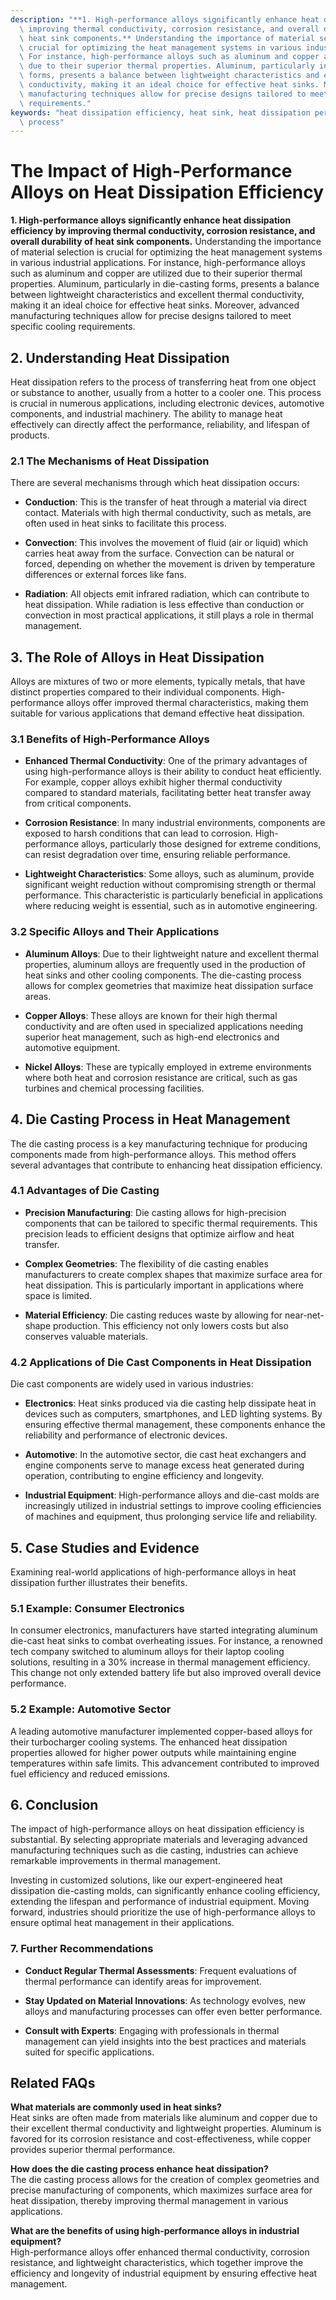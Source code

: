 ```yaml
---
description: "**1. High-performance alloys significantly enhance heat dissipation efficiency by\
  \ improving thermal conductivity, corrosion resistance, and overall durability of\
  \ heat sink components.** Understanding the importance of material selection is\
  \ crucial for optimizing the heat management systems in various industrial applications.\
  \ For instance, high-performance alloys such as aluminum and copper are utilized\
  \ due to their superior thermal properties. Aluminum, particularly in die-casting\
  \ forms, presents a balance between lightweight characteristics and excellent thermal\
  \ conductivity, making it an ideal choice for effective heat sinks. Moreover, advanced\
  \ manufacturing techniques allow for precise designs tailored to meet specific cooling\
  \ requirements."
keywords: "heat dissipation efficiency, heat sink, heat dissipation performance, die casting\
  \ process"
---
```

# The Impact of High-Performance Alloys on Heat Dissipation Efficiency

**1. High-performance alloys significantly enhance heat dissipation efficiency by improving thermal conductivity, corrosion resistance, and overall durability of heat sink components.** Understanding the importance of material selection is crucial for optimizing the heat management systems in various industrial applications. For instance, high-performance alloys such as aluminum and copper are utilized due to their superior thermal properties. Aluminum, particularly in die-casting forms, presents a balance between lightweight characteristics and excellent thermal conductivity, making it an ideal choice for effective heat sinks. Moreover, advanced manufacturing techniques allow for precise designs tailored to meet specific cooling requirements.

## **2. Understanding Heat Dissipation**

Heat dissipation refers to the process of transferring heat from one object or substance to another, usually from a hotter to a cooler one. This process is crucial in numerous applications, including electronic devices, automotive components, and industrial machinery. The ability to manage heat effectively can directly affect the performance, reliability, and lifespan of products.

### **2.1 The Mechanisms of Heat Dissipation**

There are several mechanisms through which heat dissipation occurs:

- **Conduction**: This is the transfer of heat through a material via direct contact. Materials with high thermal conductivity, such as metals, are often used in heat sinks to facilitate this process.
  
- **Convection**: This involves the movement of fluid (air or liquid) which carries heat away from the surface. Convection can be natural or forced, depending on whether the movement is driven by temperature differences or external forces like fans.
  
- **Radiation**: All objects emit infrared radiation, which can contribute to heat dissipation. While radiation is less effective than conduction or convection in most practical applications, it still plays a role in thermal management.

## **3. The Role of Alloys in Heat Dissipation**

Alloys are mixtures of two or more elements, typically metals, that have distinct properties compared to their individual components. High-performance alloys offer improved thermal characteristics, making them suitable for various applications that demand effective heat dissipation.

### **3.1 Benefits of High-Performance Alloys**

- **Enhanced Thermal Conductivity**: One of the primary advantages of using high-performance alloys is their ability to conduct heat efficiently. For example, copper alloys exhibit higher thermal conductivity compared to standard materials, facilitating better heat transfer away from critical components.

- **Corrosion Resistance**: In many industrial environments, components are exposed to harsh conditions that can lead to corrosion. High-performance alloys, particularly those designed for extreme conditions, can resist degradation over time, ensuring reliable performance.

- **Lightweight Characteristics**: Some alloys, such as aluminum, provide significant weight reduction without compromising strength or thermal performance. This characteristic is particularly beneficial in applications where reducing weight is essential, such as in automotive engineering.

### **3.2 Specific Alloys and Their Applications**

- **Aluminum Alloys**: Due to their lightweight nature and excellent thermal properties, aluminum alloys are frequently used in the production of heat sinks and other cooling components. The die-casting process allows for complex geometries that maximize heat dissipation surface areas.

- **Copper Alloys**: These alloys are known for their high thermal conductivity and are often used in specialized applications needing superior heat management, such as high-end electronics and automotive equipment.

- **Nickel Alloys**: These are typically employed in extreme environments where both heat and corrosion resistance are critical, such as gas turbines and chemical processing facilities.

## **4. Die Casting Process in Heat Management**

The die casting process is a key manufacturing technique for producing components made from high-performance alloys. This method offers several advantages that contribute to enhancing heat dissipation efficiency.

### **4.1 Advantages of Die Casting**

- **Precision Manufacturing**: Die casting allows for high-precision components that can be tailored to specific thermal requirements. This precision leads to efficient designs that optimize airflow and heat transfer.

- **Complex Geometries**: The flexibility of die casting enables manufacturers to create complex shapes that maximize surface area for heat dissipation. This is particularly important in applications where space is limited.

- **Material Efficiency**: Die casting reduces waste by allowing for near-net-shape production. This efficiency not only lowers costs but also conserves valuable materials.

### **4.2 Applications of Die Cast Components in Heat Dissipation**

Die cast components are widely used in various industries:

- **Electronics**: Heat sinks produced via die casting help dissipate heat in devices such as computers, smartphones, and LED lighting systems. By ensuring effective thermal management, these components enhance the reliability and performance of electronic devices.

- **Automotive**: In the automotive sector, die cast heat exchangers and engine components serve to manage excess heat generated during operation, contributing to engine efficiency and longevity.

- **Industrial Equipment**: High-performance alloys and die-cast molds are increasingly utilized in industrial settings to improve cooling efficiencies of machines and equipment, thus prolonging service life and reliability.

## **5. Case Studies and Evidence**

Examining real-world applications of high-performance alloys in heat dissipation further illustrates their benefits.

### **5.1 Example: Consumer Electronics**

In consumer electronics, manufacturers have started integrating aluminum die-cast heat sinks to combat overheating issues. For instance, a renowned tech company switched to aluminum alloys for their laptop cooling solutions, resulting in a 30% increase in thermal management efficiency. This change not only extended battery life but also improved overall device performance.

### **5.2 Example: Automotive Sector**

A leading automotive manufacturer implemented copper-based alloys for their turbocharger cooling systems. The enhanced heat dissipation properties allowed for higher power outputs while maintaining engine temperatures within safe limits. This advancement contributed to improved fuel efficiency and reduced emissions.

## **6. Conclusion**

The impact of high-performance alloys on heat dissipation efficiency is substantial. By selecting appropriate materials and leveraging advanced manufacturing techniques such as die casting, industries can achieve remarkable improvements in thermal management. 

Investing in customized solutions, like our expert-engineered heat dissipation die-casting molds, can significantly enhance cooling efficiency, extending the lifespan and performance of industrial equipment. Moving forward, industries should prioritize the use of high-performance alloys to ensure optimal heat management in their applications.

### **7. Further Recommendations**

- **Conduct Regular Thermal Assessments**: Frequent evaluations of thermal performance can identify areas for improvement.

- **Stay Updated on Material Innovations**: As technology evolves, new alloys and manufacturing processes can offer even better performance.

- **Consult with Experts**: Engaging with professionals in thermal management can yield insights into the best practices and materials suited for specific applications.

## **Related FAQs**

**What materials are commonly used in heat sinks?**  
Heat sinks are often made from materials like aluminum and copper due to their excellent thermal conductivity and lightweight properties. Aluminum is favored for its corrosion resistance and cost-effectiveness, while copper provides superior thermal performance.

**How does the die casting process enhance heat dissipation?**  
The die casting process allows for the creation of complex geometries and precise manufacturing of components, which maximizes surface area for heat dissipation, thereby improving thermal management in various applications.

**What are the benefits of using high-performance alloys in industrial equipment?**  
High-performance alloys offer enhanced thermal conductivity, corrosion resistance, and lightweight characteristics, which together improve the efficiency and longevity of industrial equipment by ensuring effective heat management.
